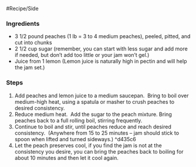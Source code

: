 #Recipe/Side
### Ingredients
- 3 1/2 pound peaches (1 lb = 3 to 4 medium peaches), peeled, pitted, and cut into chunks
- 2 1/2 cup sugar (remember, you can start with less sugar and add more if needed, but don’t add too little or your jam won’t gel.)
- Juice from 1 lemon (Lemon juice is naturally high in pectin and will help the jam set.)
### Steps
1. Add peaches and lemon juice to a medium saucepan.  Bring to boil over medium-high heat, using a spatula or masher to crush peaches to desired consistency.
2. Reduce medium heat.  Add the sugar to the peach mixture. Bring peaches back to a full rolling boil, stirring frequently.
3. Continue to boil and stir, until peaches reduce and reach desired consistency.  (Anywhere from 15 to 25 minutes – jam should stick to spoon when lifted and turned sideways.) ^d435c6
4. Let the peach preserves cool, if you find the jam is not at the consistency you desire, you can bring the peaches back to boiling for about 10 minutes and then let it cool again.

